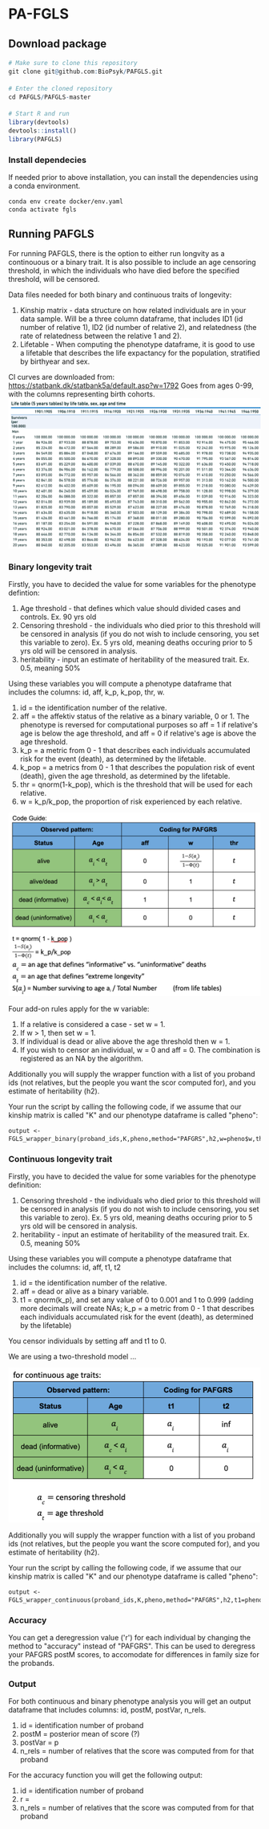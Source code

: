 # PA-FGLS

## Download package

``` r
# Make sure to clone this repository
git clone git@github.com:BioPsyk/PAFGLS.git

# Enter the cloned repository
cd PAFGLS/PAFGLS-master

# Start R and run
library(devtools)
devtools::install()
library(PAFGLS)
```
### Install dependecies
If needed prior to above installation, you can install the dependencies using a conda environment.
```
conda env create docker/env.yaml
conda activate fgls 
```

## Running PAFGLS
For running PAFGLS, there is the option to either run longvity as a continouous or a binary trait. It is also possible to include an age censoring threshold, in which the individuals who have died before the specified threshold, will be censored. 

Data files needed for both binary and continuous traits of longevity:
1. Kinship matrix - data structure on how related individuals are in your data sample. Will be a three column dataframe, that includes ID1 (id number of relative 1), ID2 (id number of relative 2), and relatedness (the rate of relatedness between the relative 1 and 2).
2. Lifetable - When computing the phenotype dataframe, it is good to use a lifetable that describes the life expactancy for the population, stratified by birthyear and sex. 

CI curves are downloaded from: https://statbank.dk/statbank5a/default.asp?w=1792
Goes from ages 0-99, with the columns representing birth cohorts. 
![alt text](image-1.png)

### Binary longevity trait
Firstly, you have to decided the value for some variables for the phenotype defintion:
1. Age threshold - that defines which value should divided cases and controls. Ex. 90 yrs old
2. Censoring threshold - the individuals who died prior to this threshold will be censored in analysis (if you do not wish to include censoring, you set this variable to zero). Ex. 5 yrs old, meaning deaths occuring prior to 5 yrs old will be censored in analysis.
3. heritability - input an estimate of heritability of the measured trait. Ex. 0.5, meaning 50%  

Using these variables you will compute a phenotype dataframe that includes the columns: id, aff, k_p, k_pop, thr, w.
1. id = the identification number of the relative.
2. aff = the affektiv status of the relative as a binary variable, 0 or 1. The phenotype is reversed for computational purposes so aff = 1 if relative's age is below the age threshold, and aff = 0 if relative's age is above the age threshold.
3. k_p = a metric from 0 - 1 that describes each individuals accumulated risk for the event (death), as determined by the lifetable.
4. k_pop = a metrics from 0 - 1 that describes the population risk of event (death), given the age threshold, as determined by the lifetable.
5. thr = qnorm(1-k_pop), which is the threshold that will be used for each relative.
6. w = k_p/k_pop, the proportion of risk experienced by each relative.

![alt text](image.png)

Four add-on rules apply for the w variable:
1. If a relative is considered a case - set w = 1.
2. If w > 1, then set w = 1.
3. If individual is dead or alive above the age threshold then w = 1.
4. If you wish to censor an individual, w = 0 and aff = 0. The combination is registered as an NA by the algorithm.

Additionally you will supply the wrapper function with a list of you proband ids (not relatives, but the people you want the scor computed for), and you estimate of heritability (h2).

Your run the script by calling the following code, if we assume that our kinship matrix is called "K" and our phenotype dataframe is called "pheno":
```
output <- FGLS_wrapper_binary(proband_ids,K,pheno,method="PAFGRS",h2,w=pheno$w,thr=pheno$thr)
```

### Continuous longevity trait

Firstly, you have to decided the value for some variables for the phenotype definition:
1. Censoring threshold - the individuals who died prior to this threshold will be censored in analysis (if you do not wish to include censoring, you set this variable to zero). Ex. 5 yrs old, meaning deaths occuring prior to 5 yrs old will be censored in analysis.
2. heritability - input an estimate of heritability of the measured trait. Ex. 0.5, meaning 50% 

Using these variables you will compute a phenotype dataframe that includes the columns: id, aff, t1, t2
1. id = the identification number of the relative.
2. aff = dead or alive as a binary variable.
3. t1 = qnorm(k_p), and set any value of 0 to 0.001 and 1 to 0.999 (adding more decimals will create NAs; k_p = a metric from 0 - 1 that describes each individuals accumulated risk for the event (death), as determined by the lifetable)

You censor individuals by setting aff and t1 to 0.

We are using a two-threshold model ...

![alt text](image-2.png)

Additionally you will supply the wrapper function with a list of you proband ids (not relatives, but the people you want the score computed for), and you estimate of heritability (h2).

Your run the script by calling the following code, if we assume that our kinship matrix is called "K" and our phenotype dataframe is called "pheno":
```
output <- FGLS_wrapper_continuous(proband_ids,K,pheno,method="PAFGRS",h2,t1=pheno$t1)
```

### Accuracy

You can get a deregression value ('r') for each individual by changing the method to "accuracy" instead of "PAFGRS". This can be used to deregress your PAFGRS postM scores, to accomodate for differences in family size for the probands. 

### Output

For both continuous and binary phenotype analysis you will get an output dataframe that includes columns: id, postM, postVar, n_rels.
1. id = identification number of proband
2. postM = posterior mean of score (?)
3. postVar = p
4. n_rels = number of relatives that the score was computed from for that proband

For the accuracy function you will get the following output:
1. id = identification number of proband
2. r =
3. n_rels = number of relatives that the score was computed from for that proband

